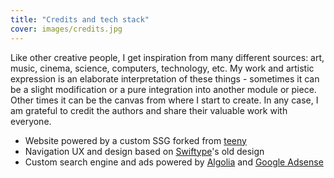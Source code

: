 ```yaml
---
title: "Credits and tech stack"
cover: images/credits.jpg
---
```


Like other creative people, I get inspiration from many different sources: art, music, cinema, science, computers, technology, etc. My work and artistic expression is an elaborate interpretation of these things - sometimes it can be a slight modification or a pure integration into another module or piece. Other times it can be the canvas from where I start to create. In any case, I am grateful to credit the authors and share their valuable work with everyone.

* Website powered by a custom SSG forked from [teeny](https://github.com/yakkomajuri/teeny)
* Navigation UX and design based on [Swiftype](https://swiftype.com/)'s old design
* Custom search engine and ads powered by [Algolia](https://www.algolia.com/) and [Google Adsense](https://www.google.com/intl/en_uk/adsense/start/#/?modal_active=none)